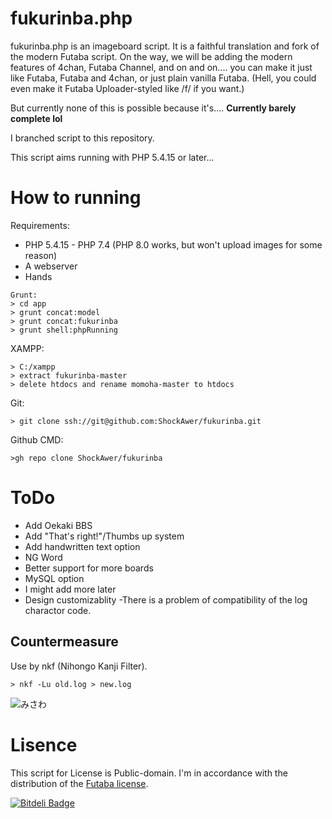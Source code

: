 # fukurinba.php

fukurinba.php is an imageboard script.
It is a faithful translation and fork of the modern Futaba script. On the way, we will be adding the modern features of 4chan, Futaba Channel, and on and on.... you can make it just like Futaba, Futaba and 4chan, or just plain vanilla Futaba. (Hell, you could even make it Futaba Uploader-styled like /f/ if you want.)

But currently none of this is possible because it's.... **Currently barely complete lol**

I branched script to this repository.

This script aims running with PHP 5.4.15 or later...

# How to running
Requirements:
- PHP 5.4.15 - PHP 7.4 (PHP 8.0 works, but won't upload images for some reason)
- A webserver
- Hands

```
Grunt:
> cd app
> grunt concat:model
> grunt concat:fukurinba
> grunt shell:phpRunning
```
XAMPP:
```
> C:/xampp
> extract fukurinba-master
> delete htdocs and rename momoha-master to htdocs
```
Git:
```
> git clone ssh://git@github.com:ShockAwer/fukurinba.git
```
Github CMD:
```
>gh repo clone ShockAwer/fukurinba
```
# ToDo

- Add Oekaki BBS
- Add "That's right!"/Thumbs up system
- Add handwritten text option
- NG Word
- Better support for more boards
- MySQL option
- I might add more later
- Design customizablity
-There is a problem of compatibility of the log charactor code.

## Countermeasure

Use by nkf (Nihongo Kanji Filter).

```
> nkf -Lu old.log > new.log
```

![みさわ](http://jigokuno.img.jugem.jp/20090928_1487687.gif)

# Lisence

This script for License is Public-domain.
I'm in accordance with the distribution of the [Futaba license](http://www.2chan.net/script/).


[![Bitdeli Badge](https://d2weczhvl823v0.cloudfront.net/futoase/futaba-ng/trend.png)](https://bitdeli.com/free "Bitdeli Badge")
